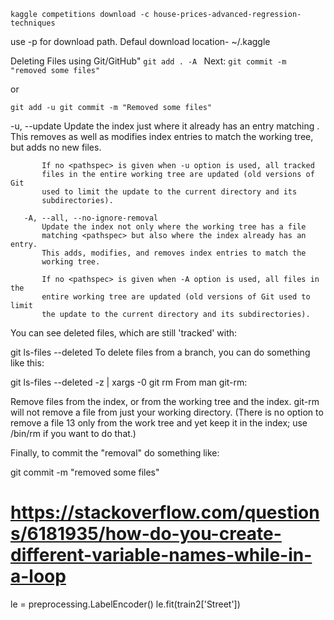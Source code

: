 `kaggle competitions download -c house-prices-advanced-regression-techniques`

use -p for download path. Defaul download location- ~/.kaggle


Deleting Files using Git/GitHub"
`git add . -A `
Next:
`git commit -m "removed some files"`

or

`git add -u
git commit -m "Removed some files"
`

-u, --update
           Update the index just where it already has an entry matching
           <pathspec>. This removes as well as modifies index entries to
           match the working tree, but adds no new files.

           If no <pathspec> is given when -u option is used, all tracked
           files in the entire working tree are updated (old versions of Git
           used to limit the update to the current directory and its
           subdirectories).

       -A, --all, --no-ignore-removal
           Update the index not only where the working tree has a file
           matching <pathspec> but also where the index already has an entry.
           This adds, modifies, and removes index entries to match the
           working tree.

           If no <pathspec> is given when -A option is used, all files in the
           entire working tree are updated (old versions of Git used to limit
           the update to the current directory and its subdirectories).




You can see deleted files, which are still 'tracked' with:

git ls-files --deleted
To delete files from a branch, you can do something like this:

git ls-files --deleted -z | xargs -0 git rm
From man git-rm:

Remove files from the index, or from the working tree and the index. git-rm will not remove a file from just your working directory. (There is no option to remove a file 13 only from the work tree and yet keep it in the index; use /bin/rm if you want to do that.)

Finally, to commit the "removal" do something like:

git commit -m "removed some files"

# https://stackoverflow.com/questions/6181935/how-do-you-create-different-variable-names-while-in-a-loop

le = preprocessing.LabelEncoder()
le.fit(train2['Street'])
